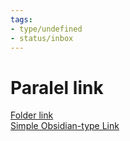 ```yaml
---
tags:
- type/undefined
- status/inbox
---
```

   
# Paralel link   
   
[Folder link](../../../Resources/Example%20site/Folder1/Folder%20link.md)   
[Simple Obsidian-type Link](../../../Resources/Example%20site/Simple%20Obsidian-type%20Link.md)